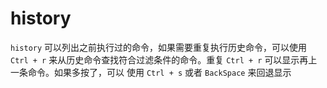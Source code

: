 # history

`history` 可以列出之前执行过的命令，如果需要重复执行历史命令，可以使用 `Ctrl + r` 来从历史命令查找符合过滤条件的命令。重复 `Ctrl + r` 可以显示再上一条命令。如果多按了，可以 使用 `Ctrl + s`  或者 `BackSpace`  来回退显示

